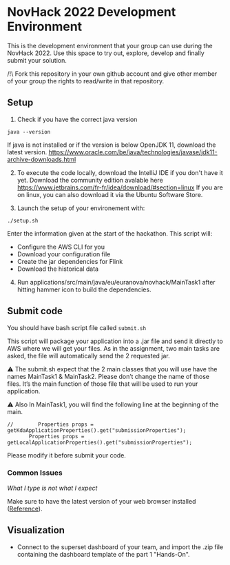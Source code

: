 
# NovHack 2022 Development Environment

This is the development environment that your group can use during the NovHack 2022.
Use this space to try out, explore, develop and finally submit your solution.

/!\ Fork this repository in your own github account and give other member of your group the rights to read/write in that repository.

## Setup
1. Check if you have the correct java version 

```
java --version
```
If java is not installed or if the version is below OpenJDK 11, 
download the latest version. https://www.oracle.com/be/java/technologies/javase/jdk11-archive-downloads.html

2. To execute the code locally, download the IntelliJ IDE if you don't have it yet. 
Download the community edition avalable here https://www.jetbrains.com/fr-fr/idea/download/#section=linux
If you are on linux, you can also download it via the Ubuntu Software Store.


3. Launch the setup of your environement with:
```
./setup.sh
```
Enter the information given at the start of the hackathon.
This script will:
* Configure the AWS CLI for you
* Download your configuration file
* Create the jar dependencies for Flink
* Download the historical data

4. Run applications/src/main/java/eu/euranova/novhack/MainTask1 after hitting hammer icon to build the dependencies.


## Submit code

You should have bash script file called 
```submit.sh```

This script will package your application into a .jar file and send it directly to AWS where we will get your files. As in the assignment, two main tasks are asked, the file will automatically send the 2 requested jar. 

:warning: The submit.sh expect that the 2 main classes that you will use have the names MainTask1 & MainTask2. Please don’t change the name of those files. It’s the main function of those file that will be used to run your application. 

 
:warning: Also In MainTask1, you will find the following line at the beginning of the main. 
```
//        Properties props = getKdaApplicationProperties().get("submissionProperties");
       Properties props = getLocalApplicationProperties().get("submissionProperties");
```
Please modify it before submit your code. 


### Common Issues

*What I type is not what I expect*

Make sure to have the latest version of your web browser installed ([Reference](https://community.gitpod.io/t/terminal-keyboard-language-layout/4852)).

## Visualization
* Connect to the superset dashboard of your team, and import the .zip file containing the dashboard template of the part 1 "Hands-On".


